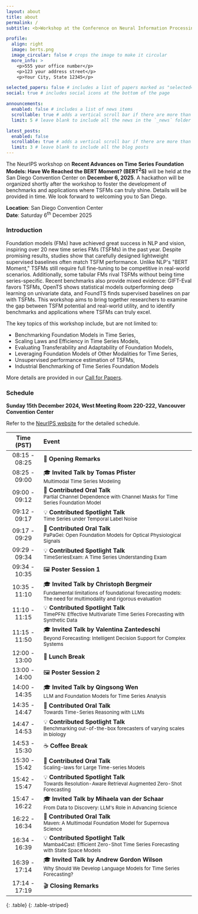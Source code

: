 ```yaml
---
layout: about
title: about
permalink: /
subtitle: <b>Workshop at the Conference on Neural Information Processing Systems (NeurIPS) 2025</b>

profile:
  align: right
  image: berts.png
  image_circular: false # crops the image to make it circular
  more_info: >
    <p>555 your office number</p>
    <p>123 your address street</p>
    <p>Your City, State 12345</p>

selected_papers: false # includes a list of papers marked as "selected={true}"
social: true # includes social icons at the bottom of the page

announcements:
  enabled: false # includes a list of news items
  scrollable: true # adds a vertical scroll bar if there are more than 3 news items
  limit: 5 # leave blank to include all the news in the `_news` folder

latest_posts:
  enabled: false
  scrollable: true # adds a vertical scroll bar if there are more than 3 new posts items
  limit: 3 # leave blank to include all the blog posts
---
```


The NeurIPS workshop on **Recent Advances on Time Series Foundation Models: Have We Reached the BERT Moment? (BERT<sup>2</sup>S)** will be held at the San Diego Convention Center on **December 6, 2025**.
A hackathon will be organized shortly after the workshop to foster the development of benchmarks and applications where TSFMs can truly shine. Details will be provided in time. We look forward to welcoming you to San Diego. 

**Location**: San Diego Convention Center<br>
**Date**: Saturday 6<sup>th</sup> December 2025

### Introduction

Foundation models (FMs) have achieved great success in NLP and vision, inspiring over 20 new time series FMs (TSFMs) in the past year. Despite promising results, studies show that carefully designed lightweight supervised baselines often match TSFM performance. Unlike NLP's "BERT Moment," TSFMs still require full fine-tuning to be competitive in real-world scenarios. Additionally, some tabular FMs rival TSFMs without being time series-specific. Recent benchmarks also provide mixed evidence: GIFT-Eval favors TSFMs, OpenTS shows statistical models outperforming deep learning on univariate data, and FoundTS finds supervised baselines on par with TSFMs. This workshop aims to bring together researchers to examine the gap between TSFM potential and real-world utility, and to identify benchmarks and applications where TSFMs can truly excel.

The key topics of this workshop include, but are not limited to:
- Benchmarking Foundation Models in Time Series,
- Scaling Laws and Efficiency in Time Series Models,
- Evaluating Transferability and Adaptability of Foundation Models,
- Leveraging Foundation Models of Other Modalities for Time Series,
- Unsupervised performance estimation of TSFMs,
- Industrial Benchmarking of Time Series Foundation Models

More details are provided in our [Call for Papers](/call-for-papers/).

### Schedule

**Sunday 15th December 2024, West Meeting Room 220-222, Vancouver Convention Center**

Refer to the [NeurIPS website](https://neurips.cc/virtual/2024/workshop/84712) for the detailed schedule.

| **Time (PST)**                                | **Event**                                                                                                                                                                   |
|:------------------------------------------:|:------------------------------------------------------------------------------------------------------------------------------------------------------------------------|
| 08:15 - 08:25                 | 🎤 **Opening Remarks**                                                                                                                                              |
| 08:25 - 09:00                 | 🎓 **Invited Talk by Tomas Pfister** <br /> <small>Multimodal Time Series Modeling<small/>                                                                                       |
| 09:00 - 09:12                 | 📢 **Contributed Oral Talk** <br /> <small>Partial Channel Dependence with Channel Masks for Time Series Foundation Model<small/>                                                                              |
| 09:12 - 09:17                 | 💡 **Contributed Spotlight Talk** <br /> <small>Time Series under Temporal Label Noise<small/>                                                                                                                 |
| 09:17 - 09:29                 | 📢 **Contributed Oral Talk** <br /> <small>PaPaGei: Open Foundation Models for Optical Physiological Signals<small/>                                                                                           |
| 09:29 - 09:34                 | 💡 **Contributed Spotlight Talk** <br /> <small>TimeSeriesExam: A Time Series Understanding Exam<small/>                                                                                                       |
| 09:34 - 10:35                 | 🖼️ **Poster Session 1**                                                                                                                                   |
| 10:35 - 11:10                 | 🎓 **Invited Talk by Christoph Bergmeir** <br /> <small>Fundamental limitations of foundational forecasting models: The need for multimodality and rigorous evaluation<small/>   |
| 11:10 - 11:15                 | 💡 **Contributed Spotlight Talk** <br /> <small>TimePFN: Effective Multivariate Time Series Forecasting with Synthetic Data<small/>                                                                            |
| 11:15 - 11:50                 | 🎓 **Invited Talk by Valentina Zantedeschi** <br /> <small>Beyond Forecasting: Intelligent Decision Support for Complex Systems<small/>                                          |
| 12:00 - 13:00                 | 🥗 **Lunch Break**                                                                                                                                                             |
| 13:00 - 14:00                 | 🖼️ **Poster Session 2**                                                                                                                                 |
| 14:00 - 14:35                 | 🎓 **Invited Talk by Qingsong Wen** <br /> <small>LLM and Foundation Models for Time Series Analysis<small/>                                                                     |
| 14:35 - 14:47                 | 📢 **Contributed Oral Talk** <br /> <small>Towards Time-Series Reasoning with LLMs<small/>                                                                                                                     |
| 14:47 - 14:53                 | 💡 **Contributed Spotlight Talk** <br /> <small>Benchmarking out-of-the-box forecasters of varying scales in biology<small/>                                                                                   |
| 14:53 - 15:30                 | ☕ **Coffee Break**                                                                                                                                     |
| 15:30 - 15:42                 | 📢 **Contributed Oral Talk** <br /> <small>Scaling-laws for Large Time-series Models<small/>                                                                                                                   |
| 15:42 - 15:47                 | 💡 **Contributed Spotlight Talk** <br /> <small>Towards Resolution-Aware Retrieval Augmented Zero-Shot Forecasting<small/>                                                                                     |
| 15:47 - 16:22                 | 🎓 **Invited Talk by Mihaela van der Schaar** <br /> <small>From Data to Discovery: LLM's Role in Advancing Science<small/>                                              |                                                                                                                           |             |
| 16:22 - 16:34                 | 📢 **Contributed Oral Talk** <br /> <small>Maven: A Multimodal Foundation Model for Supernova Science<small/>                                                                                                  |
| 16:34 - 16:39                 | 💡 **Contributed Spotlight Talk** <br /> <small>Mamba4Cast: Efficient Zero-Shot Time Series Forecasting with State Space Models<small/>                                                                        |
| 16:39 - 17:14                 | 🎓 **Invited Talk by Andrew Gordon Wilson** <br /> <small>Why Should We Develop Language Models for Time Series Forecasting?<small/>                                          |
| 17:14 - 17:19                 | 🎬 **Closing Remarks**                                          |
{: .table}
{: .table-striped}
